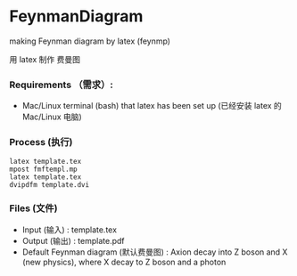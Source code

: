 # FeynmanDiagram
making Feynman diagram by latex (feynmp)

用 latex 制作 费曼图

### Requirements （需求）:
- Mac/Linux terminal (bash) that latex has been set up (已经安装 latex 的 Mac/Linux 电脑) 

### Process (执行)

```
latex template.tex
mpost fmftempl.mp
latex template.tex
dvipdfm template.dvi
```

### Files (文件)
- Input (输入) : template.tex
- Output (输出) : template.pdf
- Default Feynman diagram (默认费曼图) : Axion decay into Z boson and X (new physics), where X decay to Z boson and a photon
